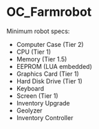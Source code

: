 # OC_Farmrobot

Minimum robot specs:
  - Computer Case (Tier 2)
  - CPU (Tier 1)
  - Memory (Tier 1.5)
  - EEPROM (LUA embedded)
  - Graphics Card (Tier 1)
  - Hard Disk Drive (Tier 1)
  - Keyboard
  - Screen (Tier 1)
  - Inventory Upgrade
  - Geolyzer
  - Inventory Controller
